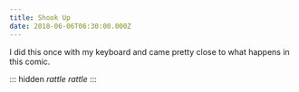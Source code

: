 ```yaml
---
title: Shook Up
date: 2018-06-06T06:30:00.000Z
---
```


I did this once with my keyboard and came pretty close to what happens in this comic.

::: hidden
*rattle* *rattle*
:::